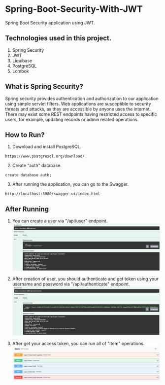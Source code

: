 # Spring-Boot-Security-With-JWT
Spring Boot Security application using JWT.

## Technologies used in this project.
1. Spring Security
2. JWT
3. Liquibase
4. PostgreSQL
5. Lombok

## What is Spring Security?
Spring security provides authentication and authorization to our application using simple servlet filters. Web applications are susceptible to security threats and attacks, as they are accessible by anyone uses the internet. There may exist some REST endpoints having restricted access to specific users, for example, updating records or admin related operations.

## How to Run?
1. Download and install PostgreSQL.
```
https://www.postgresql.org/download/
```

2. Create "auth" database.
```
create database auth;
```

3. After running the application, you can go to the Swagger.
```
http://localhost:8080/swagger-ui/index.html
```

## After Running
1. You can create a user via "/api/user" endpoint.
![---](/images/image1.png)

2. After creation of user, you should authenticate and get token using your username and password via "/api/authenticate" endpoint.
![---](/images/image2.png)

3. After get your access token, you can run all of "Item" operations.
![---](/images/image3.png)
